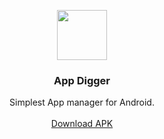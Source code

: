 <p align="center">
  <a href="https://github.com/neelkanthjdabhi/App-Digger">
    <img src="https://raw.githubusercontent.com/neelkanthjdabhi/App-Digger/master/appdigger_icon.png" width=80 height=80>
  </a>

  <h3 align="center">App Digger</h3>

  <p align="center">
    Simplest App manager for Android.
    <br>
    <br>
    <a href="https://drive.google.com/file/d/11CSiehHcj4W6gOYAVHOp4aV3z4_buC47/view?usp=sharing">Download APK</a>
  </p>
</p>
